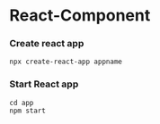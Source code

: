 # React-Component
### Create react app
```
npx create-react-app appname
```
### Start React app
```
cd app
npm start
```
